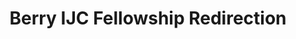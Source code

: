 ---
title: Berry IJC Fellowship Redirection
permalink: /special-collections/berry-ijc-fellowship.html
layout: redirect
redirect: https://www.lib.uidaho.edu/fellowships/berry-ijc.html
refresh: 0
# old link for Berry Fellowship
---